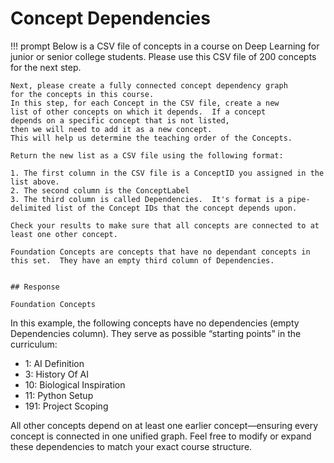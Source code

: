 # Concept Dependencies

!!! prompt
    Below is a CSV file of concepts in a course on Deep Learning for junior or senior college students.  Please use this CSV file of 200 concepts for the next step.

    Next, please create a fully connected concept dependency graph
    for the concepts in this course.
    In this step, for each Concept in the CSV file, create a new
    list of other concepts on which it depends.  If a concept
    depends on a specific concept that is not listed,
    then we will need to add it as a new concept.
    This will help us determine the teaching order of the Concepts.

    Return the new list as a CSV file using the following format:

    1. The first column in the CSV file is a ConceptID you assigned in the list above.
    2. The second column is the ConceptLabel
    3. The third column is called Dependencies.  It's format is a pipe-delimited list of the Concept IDs that the concept depends upon.

    Check your results to make sure that all concepts are connected to at least one other concept.

    Foundation Concepts are concepts that have no dependant concepts in this set.  They have an empty third column of Dependencies.


    ## Response

    Foundation Concepts
In this example, the following concepts have no dependencies (empty Dependencies column). They serve as possible “starting points” in the curriculum:

- 1: AI Definition
- 3: History Of AI
- 10: Biological Inspiration
- 11: Python Setup
- 191: Project Scoping

All other concepts depend on at least one earlier concept—ensuring every concept is connected in one unified graph. Feel free to modify or expand these dependencies to match your exact course structure.